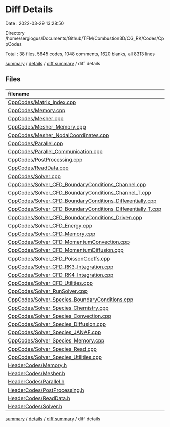 # Diff Details

Date : 2022-03-29 13:28:50

Directory /home/sergiogus/Documents/Github/TFM/Combustion3D/CG_RK/Codes/CppCodes

Total : 38 files,  5645 codes, 1048 comments, 1620 blanks, all 8313 lines

[summary](results.md) / [details](details.md) / [diff summary](diff.md) / diff details

## Files
| filename | language | code | comment | blank | total |
| :--- | :--- | ---: | ---: | ---: | ---: |
| [CppCodes/Matrix_Index.cpp](/CppCodes/Matrix_Index.cpp) | C++ | 19 | 25 | 24 | 68 |
| [CppCodes/Memory.cpp](/CppCodes/Memory.cpp) | C++ | 14 | 5 | 15 | 34 |
| [CppCodes/Mesher.cpp](/CppCodes/Mesher.cpp) | C++ | 274 | 31 | 68 | 373 |
| [CppCodes/Mesher_Memory.cpp](/CppCodes/Mesher_Memory.cpp) | C++ | 56 | 18 | 22 | 96 |
| [CppCodes/Mesher_NodalCoordinates.cpp](/CppCodes/Mesher_NodalCoordinates.cpp) | C++ | 266 | 41 | 61 | 368 |
| [CppCodes/Parallel.cpp](/CppCodes/Parallel.cpp) | C++ | 74 | 12 | 24 | 110 |
| [CppCodes/Parallel_Communication.cpp](/CppCodes/Parallel_Communication.cpp) | C++ | 162 | 12 | 64 | 238 |
| [CppCodes/PostProcessing.cpp](/CppCodes/PostProcessing.cpp) | C++ | 314 | 25 | 79 | 418 |
| [CppCodes/ReadData.cpp](/CppCodes/ReadData.cpp) | C++ | 64 | 8 | 23 | 95 |
| [CppCodes/Solver.cpp](/CppCodes/Solver.cpp) | C++ | 78 | 16 | 27 | 121 |
| [CppCodes/Solver_CFD_BoundaryConditions_Channel.cpp](/CppCodes/Solver_CFD_BoundaryConditions_Channel.cpp) | C++ | 191 | 26 | 36 | 253 |
| [CppCodes/Solver_CFD_BoundaryConditions_Channel_T.cpp](/CppCodes/Solver_CFD_BoundaryConditions_Channel_T.cpp) | C++ | 105 | 21 | 23 | 149 |
| [CppCodes/Solver_CFD_BoundaryConditions_Differentially.cpp](/CppCodes/Solver_CFD_BoundaryConditions_Differentially.cpp) | C++ | 197 | 26 | 39 | 262 |
| [CppCodes/Solver_CFD_BoundaryConditions_Differentially_T.cpp](/CppCodes/Solver_CFD_BoundaryConditions_Differentially_T.cpp) | C++ | 92 | 19 | 20 | 131 |
| [CppCodes/Solver_CFD_BoundaryConditions_Driven.cpp](/CppCodes/Solver_CFD_BoundaryConditions_Driven.cpp) | C++ | 197 | 26 | 39 | 262 |
| [CppCodes/Solver_CFD_Energy.cpp](/CppCodes/Solver_CFD_Energy.cpp) | C++ | 756 | 63 | 215 | 1,034 |
| [CppCodes/Solver_CFD_Memory.cpp](/CppCodes/Solver_CFD_Memory.cpp) | C++ | 136 | 20 | 72 | 228 |
| [CppCodes/Solver_CFD_MomentumConvection.cpp](/CppCodes/Solver_CFD_MomentumConvection.cpp) | C++ | 614 | 33 | 263 | 910 |
| [CppCodes/Solver_CFD_MomentumDiffusion.cpp](/CppCodes/Solver_CFD_MomentumDiffusion.cpp) | C++ | 365 | 29 | 45 | 439 |
| [CppCodes/Solver_CFD_PoissonCoeffs.cpp](/CppCodes/Solver_CFD_PoissonCoeffs.cpp) | C++ | 167 | 31 | 42 | 240 |
| [CppCodes/Solver_CFD_RK3_Integration.cpp](/CppCodes/Solver_CFD_RK3_Integration.cpp) | C++ | 150 | 44 | 54 | 248 |
| [CppCodes/Solver_CFD_RK4_Integration.cpp](/CppCodes/Solver_CFD_RK4_Integration.cpp) | C++ | 195 | 56 | 69 | 320 |
| [CppCodes/Solver_CFD_Utilities.cpp](/CppCodes/Solver_CFD_Utilities.cpp) | C++ | 353 | 84 | 105 | 542 |
| [CppCodes/Solver_RunSolver.cpp](/CppCodes/Solver_RunSolver.cpp) | C++ | 31 | 293 | 13 | 337 |
| [CppCodes/Solver_Species_BoundaryConditions.cpp](/CppCodes/Solver_Species_BoundaryConditions.cpp) | C++ | 101 | 23 | 24 | 148 |
| [CppCodes/Solver_Species_Chemistry.cpp](/CppCodes/Solver_Species_Chemistry.cpp) | C++ | 27 | 15 | 19 | 61 |
| [CppCodes/Solver_Species_Convection.cpp](/CppCodes/Solver_Species_Convection.cpp) | C++ | 399 | 31 | 153 | 583 |
| [CppCodes/Solver_Species_Diffusion.cpp](/CppCodes/Solver_Species_Diffusion.cpp) | C++ | 371 | 36 | 64 | 471 |
| [CppCodes/Solver_Species_JANAF.cpp](/CppCodes/Solver_Species_JANAF.cpp) | C++ | 92 | 9 | 24 | 125 |
| [CppCodes/Solver_Species_Memory.cpp](/CppCodes/Solver_Species_Memory.cpp) | C++ | 75 | 19 | 38 | 132 |
| [CppCodes/Solver_Species_Read.cpp](/CppCodes/Solver_Species_Read.cpp) | C++ | 80 | 6 | 19 | 105 |
| [CppCodes/Solver_Species_Utilities.cpp](/CppCodes/Solver_Species_Utilities.cpp) | C++ | 79 | 12 | 21 | 112 |
| [HeaderCodes/Memory.h](/HeaderCodes/Memory.h) | C++ | -12 | -6 | -8 | -26 |
| [HeaderCodes/Mesher.h](/HeaderCodes/Mesher.h) | C++ | -68 | -13 | -28 | -109 |
| [HeaderCodes/Parallel.h](/HeaderCodes/Parallel.h) | C++ | -37 | -11 | -17 | -65 |
| [HeaderCodes/PostProcessing.h](/HeaderCodes/PostProcessing.h) | C++ | -47 | -4 | -19 | -70 |
| [HeaderCodes/ReadData.h](/HeaderCodes/ReadData.h) | C++ | -22 | -4 | -12 | -38 |
| [HeaderCodes/Solver.h](/HeaderCodes/Solver.h) | C++ | -263 | -29 | -100 | -392 |

[summary](results.md) / [details](details.md) / [diff summary](diff.md) / diff details